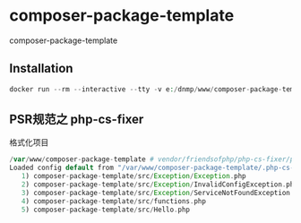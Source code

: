 # composer-package-template
composer-package-template

## Installation

```php
docker run --rm --interactive --tty -v e:/dnmp/www/composer-package-template:/app composer install
```

## PSR规范之 php-cs-fixer 

格式化项目
```php
/var/www/composer-package-template # vendor/friendsofphp/php-cs-fixer/php-cs-fixer fix
Loaded config default from "/var/www/composer-package-template/.php-cs-fixer.php".
   1) composer-package-template/src/Exception/Exception.php
   2) composer-package-template/src/Exception/InvalidConfigException.php
   3) composer-package-template/src/Exception/ServiceNotFoundException.php
   4) composer-package-template/src/functions.php
   5) composer-package-template/src/Hello.php
```